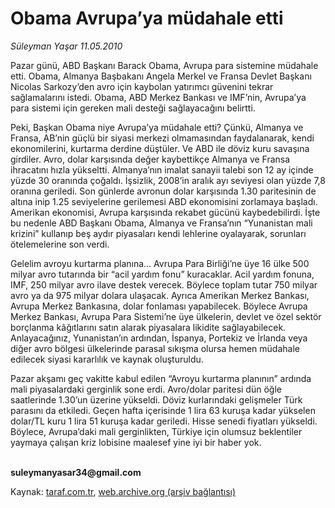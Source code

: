 # Obama Avrupa’ya müdahale etti

*Süleyman Yaşar  11.05.2010*

<div class="yazi"><p>Pazar günü, ABD Başkanı Barack Obama, Avrupa para sistemine müdahale etti. Obama, Almanya Başbakanı Angela Merkel ve Fransa Devlet Başkanı Nicolas Sarkozy’den avro için kaybolan yatırımcı güvenini tekrar sağlamalarını istedi. Obama, ABD Merkez Bankası ve IMF’nin, Avrupa’ya para sistemi için gereken mali desteği sağlayacağını belirtti.</p>
<p>Peki, Başkan Obama niye Avrupa’ya müdahale etti? Çünkü, Almanya ve Fransa, AB’nin güçlü bir siyasi merkezi olmamasından faydalanarak, kendi ekonomilerini, kurtarma derdine düştüler. Ve ABD ile döviz kuru savaşına girdiler. Avro, dolar karşısında değer kaybettikçe Almanya ve Fransa ihracatını hızla yükseltti. Almanya’nın imalat sanayii talebi son 12 ay içinde yüzde 30 oranında çoğaldı. İşsizlik, 2008’in aralık ayı seviyesi olan yüzde 7,8 oranına geriledi. Son günlerde avronun dolar karşısında 1.30 paritesinin de altına inip 1.25 seviyelerine gerilemesi ABD ekonomisini zorlamaya başladı. Amerikan ekonomisi, Avrupa karşısında rekabet gücünü kaybedebilirdi. İşte bu nedenle ABD Başkanı Obama, Almanya ve Fransa’nın “Yunanistan mali krizini” kullanıp beş aydır piyasaları kendi lehlerine oyalayarak, sorunları ötelemelerine son verdi.</p>
<p>Gelelim avroyu kurtarma planına... Avrupa Para Birliği’ne üye 16 ülke 500 milyar avro tutarında bir “acil yardım fonu” kuracaklar. Acil yardım fonuna, IMF, 250 milyar avro ilave destek verecek. Böylece toplam tutar 750 milyar avro ya da 975 milyar dolara ulaşacak. Ayrıca Amerikan Merkez Bankası, Avrupa Merkez Bankasına, dolar fonlaması yapabilecek. Böylece Avrupa Merkez Bankası, Avrupa Para Sistemi’ne üye ülkelerin, devlet ve özel sektör borçlanma kâğıtlarını satın alarak piyasalara likidite sağlayabilecek. Anlayacağınız, Yunanistan’ın ardından, İspanya, Portekiz ve İrlanda veya diğer avro bölgesi ülkelerinde parasal sıkışma olursa hemen müdahale edilecek siyasi kararlılık ve kaynak oluşturuldu.</p>
<p>Pazar akşamı geç vakitte kabul edilen “Avroyu kurtarma planının” ardında mali piyasalardaki gerginlik sone erdi. Avro/dolar paritesi dün öğle saatlerinde 1.30’un üzerine yükseldi. Döviz kurlarındaki gelişmeler Türk parasını da etkiledi. Geçen hafta içerisinde 1 lira 63 kuruşa kadar yükselen dolar/TL kuru 1 lira 51 kuruşa kadar geriledi. Hisse senedi fiyatları yükseldi. Böylece, Avrupa’daki mali gerginlikten, Türkiye için olumsuz beklentiler yaymaya çalışan kriz lobisine maalesef yine iyi bir haber yok.</p>
<p><b><br/>suleymanyasar34@gmail.com</b><i></i></p></div>

Kaynak: [taraf.com.tr](http://www.taraf.com.tr:80/suleyman-yasar/makale-obama-avrupa-ya-mudahale-etti.htm), [web.archive.org (arşiv bağlantısı)](http://web.archive.org/web/20100513080121/http://www.taraf.com.tr:80/suleyman-yasar/makale-obama-avrupa-ya-mudahale-etti.htm)
